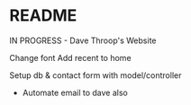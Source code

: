 # README

IN PROGRESS - Dave Throop's Website

Change font
Add recent to home

Setup db & contact form with model/controller
- Automate email to dave also

